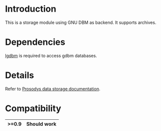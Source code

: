 # Introduction #

This is a storage module using GNU DBM as backend.
It supports archives.

# Dependencies #

[lgdbm](http://webserver2.tecgraf.puc-rio.br/~lhf/ftp/lua/#lgdbm) is required to access gdbm databases.

# Details #

Refer to [Prosodys data storage documentation](https://prosody.im/doc/storage).

# Compatibility #

| >=0.9 | Should work |
|:------|:------------|